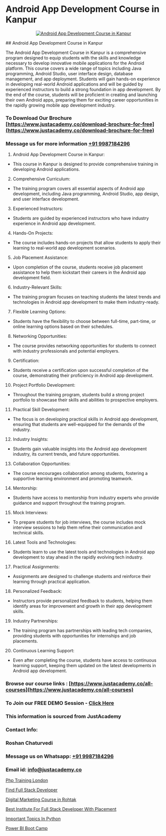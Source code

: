 # Android App Development Course in Kanpur

<p align="center">
  <a href="https://justacademy.co/course-detail/android-app-development">
    <img src="https://justacademy.co/storage2/course_image/1676635923_course_image.webp" alt="Android App Development Course in Kanpur">
  </a>
</p>
## Android App Development Course in Kanpur

The Android App Development Course in Kanpur is a comprehensive program designed to equip students with the skills and knowledge necessary to develop innovative mobile applications for the Android platform. This course covers a wide range of topics including Java programming, Android Studio, user interface design, database management, and app deployment. Students will gain hands-on experience in developing real-world Android applications and will be guided by experienced instructors to build a strong foundation in app development. By the end of the course, students will be proficient in creating and launching their own Android apps, preparing them for exciting career opportunities in the rapidly growing mobile app development industry.
### To Download Our Brochure [https://www.justacademy.co/download-brochure-for-free](https://www.justacademy.co/download-brochure-for-free)
### Message us for more information [+91 9987184296](https://api.whatsapp.com/send?phone=919987184296)
1) Android App Development Course in Kanpur:
- This course in Kanpur is designed to provide comprehensive training in developing Android applications.
2) Comprehensive Curriculum:
- The training program covers all essential aspects of Android app development, including Java programming, Android Studio, app design, and user interface development.
3) Experienced Instructors:
- Students are guided by experienced instructors who have industry experience in Android app development.
4) Hands-On Projects:
- The course includes hands-on projects that allow students to apply their learning to real-world app development scenarios.
5) Job Placement Assistance:
- Upon completion of the course, students receive job placement assistance to help them kickstart their careers in the Android app development field.
6) Industry-Relevant Skills:
- The training program focuses on teaching students the latest trends and technologies in Android app development to make them industry-ready.
7) Flexible Learning Options:
- Students have the flexibility to choose between full-time, part-time, or online learning options based on their schedules.
8) Networking Opportunities:
- The course provides networking opportunities for students to connect with industry professionals and potential employers.
9) Certification:
- Students receive a certification upon successful completion of the course, demonstrating their proficiency in Android app development.
10) Project Portfolio Development:
- Throughout the training program, students build a strong project portfolio to showcase their skills and abilities to prospective employers.
11) Practical Skill Development:
- The focus is on developing practical skills in Android app development, ensuring that students are well-equipped for the demands of the industry.
12) Industry Insights:
- Students gain valuable insights into the Android app development industry, its current trends, and future opportunities.
13) Collaboration Opportunities:
- The course encourages collaboration among students, fostering a supportive learning environment and promoting teamwork.
14) Mentorship:
- Students have access to mentorship from industry experts who provide guidance and support throughout the training program.
15) Mock Interviews:
- To prepare students for job interviews, the course includes mock interview sessions to help them refine their communication and technical skills.
16) Latest Tools and Technologies:
- Students learn to use the latest tools and technologies in Android app development to stay ahead in the rapidly evolving tech industry.
17) Practical Assignments:
- Assignments are designed to challenge students and reinforce their learning through practical application.
18) Personalized Feedback:
- Instructors provide personalized feedback to students, helping them identify areas for improvement and growth in their app development skills.
19) Industry Partnerships:
- The training program has partnerships with leading tech companies, providing students with opportunities for internships and job placements.
20) Continuous Learning Support:
- Even after completing the course, students have access to continuous learning support, keeping them updated on the latest developments in Android app development.

### Browse our course links : [https://www.justacademy.co/all-courses](https://www.justacademy.co/all-courses) 
### To Join our FREE DEMO Session - [Click Here](https://www.justacademy.co/register-for-course-demo)


### This information is sourced from JustAcademy
### Contact Info:
### Roshan Chaturvedi
### Message us on Whatsapp: [+91 9987184296](https://api.whatsapp.com/send?phone=919987184296)
### Email id: [info@justacademy.co](mailto:info@justacademy.co)
                
[Php Training London](https://www.linkedin.com/pulse/php-training-london-justacademy-ahmedabad-lo7de?trackingId=K2qXs%2F8ca%2FMD2BwQz0QFrw%3D%3D&lipi=urn%3Ali%3Apage%3Ad_flagship3_company_admin%3BBylBlMTlRO%2BPitwDv%2FJk0g%3D%3D)

[Find Full Stack Developer](https://www.linkedin.com/pulse/find-full-stack-developer-justacademy-thane-f5lef/)

[Digital Marketing Course in Rohtak](https://medium.com/@ranepooja/digital-marketing-course-in-rohtak-2e1859800712)

[Best Institute For Full Stack Developer With Placement](https://medium.com/@justacademytraining/best-institute-for-full-stack-developer-with-placement-7c73a3eb5c3b)

[Important Topics In Python](https://justacademyin.github.io/justacademy/important-topics-in-python)

[Power BI Boot Camp](https://justacademyin.github.io/justacademy/power-bi-boot-camp)

